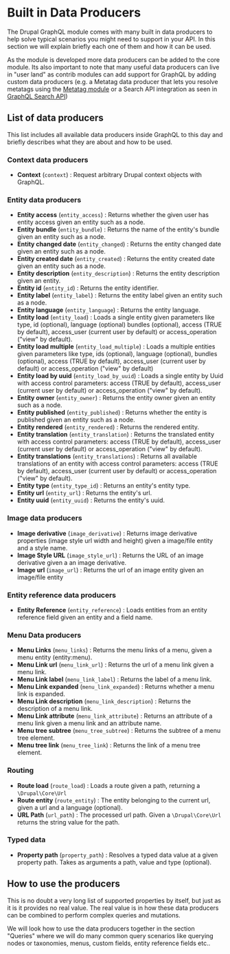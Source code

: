 # Built in Data Producers

The Drupal GraphQL module comes with many built in data producers to help solve typical scenarios you might need to support in your API. In this section we will explain briefly each one of them and how it can be used.

As the module is developed more data producers can be added to the core module. Its also important to note that many useful data producers can live in "user land" as contrib modules can add support for GraphQL by adding custom data producers (e.g. a Metatag data producer that lets you resolve metatags using the [Metatag module](https://www.drupal.org/project/metatag) or a Search API integration as seen in [GraphQL Search API](https://github.com/drupal-graphql/graphql-search-api))

## List of data producers

This list includes all available data producers inside GraphQL to this day and briefly describes what they are about and how to be used.

### Context data producers

* **Context** (`context`) : Request arbitrary Drupal context objects with GraphQL. 

### Entity data producers

* **Entity access** (`entity_access`) : Returns whether the given user has entity access given an entity such as a node.
* **Entity bundle** (`entity_bundle`) : Returns the name of the entity's bundle given an entity such as a node.
* **Entity changed date** (`entity_changed`) : Returns the entity changed date given an entity such as a node.
* **Entity created date** (`entity_created`) : Returns the entity created date given an entity such as a node.
* **Entity description** (`entity_description`) : Returns the entity description given an entity.
* **Entity id** (`entity_id`) : Returns the entity identifier.
* **Entity label** (`entity_label`) : Returns the entity label given an entity such as a node.
* **Entity language** (`entity_language`) : Returns the entity language.
* **Entity load** (`entity_load`) : Loads a single entity given parameters like type, id (optional), language (optional) bundles (optional), access (TRUE by default), access_user (current user by default) or access_operation ("view" by default).
* **Entity load multiple** (`entity_load_multiple`) : Loads a multiple entities given parameters like type, ids (optional), language (optional), bundles (optional), access (TRUE by default), access_user (current user by default) or access_operation ("view" by default)
* **Entity load by uuid** (`entity_load_by_uuid`) : Loads a single entity by Uuid with access control parameters: access (TRUE by default), access_user (current user by default) or access_operation ("view" by default).
* **Entity owner** (`entity_owner`) : Returns the entity owner given an entity such as a node.
* **Entity published** (`entity_published`) : Returns whether the entity is published given an entity such as a node.
* **Entity rendered** (`entity_rendered`) : Returns the rendered entity.
* **Entity translation** (`entity_translation`) : Returns the translated entity with access control parameters: access (TRUE by default), access_user (current user by default) or access_operation ("view" by default).
* **Entity translations** (`entity_translations`) : Returns all available translations of an entity with access control parameters: access (TRUE by default), access_user (current user by default) or access_operation ("view" by default).
* **Entity type** (`entity_type_id`) : Returns an entity's entity type.
* **Entity url** (`entity_url`) : Returns the entity's url.
* **Entity uuid** (`entity_uuid`) : Returns the entity's uuid.

### Image data producers

* **Image derivative** (`image_derivative`) : Returns image derivative properties (image style url width and height) given a image/file entity and a style name.
* **Image Style URL** (`image_style_url`) : Returns the URL of an image derivative given a an image derivative.
* **Image url** (`image_url`) : Returns the url of an image entity given an image/file entity

### Entity reference data producers 

* **Entity Reference** (`entity_reference`) : Loads entities from an entity reference field given an entity and a field name.

### Menu Data producers

* **Menu Links** (`menu_links`) : Returns the menu links of a menu, given a menu entity (entity:menu).
* **Menu Link url** (`menu_link_url`) : Returns the url of a menu link given a menu link.
* **Menu Link label** (`menu_link_label`) : Returns the label of a menu link.
* **Menu Link expanded** (`menu_link_expanded`) : Returns whether a menu link is expanded.
* **Menu Link description** (`menu_link_description`) : Returns the description of a menu link.
* **Menu Link attribute** (`menu_link_attribute`) : Returns an attribute of a menu link given a menu link and an attribute name.
* **Menu tree subtree** (`menu_tree_subtree`) : Returns the subtree of a menu tree element.
* **Menu tree link** (`menu_tree_link`) : Returns the link of a menu tree element.

### Routing

* **Route load** (`route_load`) : Loads a route given a path, returning a `\Drupal\Core\Url`
* **Route entity** (`route_entity`) : The entity belonging to the current url, given a url and a language (optional).
* **URL Path** (`url_path`) : The processed url path. Given a `\Drupal\Core\Url` returns the string value for the path.

### Typed data

* **Property path** (`property_path`) : Resolves a typed data value at a given property path. Takes as arguments a path, value and type (optional).

## How to use the producers

This is no doubt a very long list of supported properties by itself, but just as it is it provides no real value. The real value is in how these data producers can be combined to perform complex queries and mutations. 

We will look how to use the data producers together in the section "Queries" where we will do many common query scenarios like querying nodes or taxonomies, menus, custom fields, entity reference fields etc..
